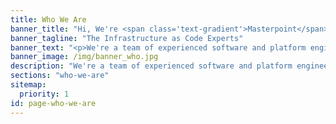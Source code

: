 ```yaml
---
title: Who We Are
banner_title: "Hi, We're <span class='text-gradient'>Masterpoint</span>"
banner_tagline: "The Infrastructure as Code Experts"
banner_text: "<p>We're a team of experienced software and platform engineers who advise clients on their most complex IaC challenges. Since our establishment in 2016, we have been committed to providing expert guidance to organizations of all sizes and helping them leverage the <strong class='text-gradient'>latest in IaC practices so their engineering teams can move faster.</strong></p><p>Our team brings a wealth of expertise to every project we undertake, and we are dedicated to helping our clients succeed on their IaC journey.</p>"
banner_image: /img/banner_who.jpg
description: "We're a team of experienced software and platform engineers who advise clients on their most complex IaC challenges. Since our establishment in 2016, we have been committed to providing expert guidance to organizations of all sizes and helping them leverage the latest in IaC practices so their engineering teams can move faster."
sections: "who-we-are"
sitemap:
  priority: 1
id: page-who-we-are
---
```

